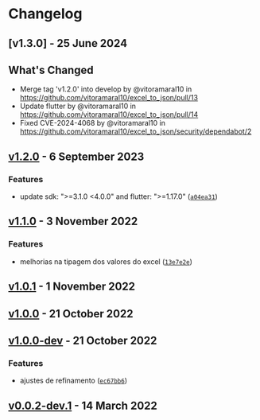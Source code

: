 # Changelog

## [v1.3.0] - 25 June 2024

## What's Changed
* Merge tag 'v1.2.0' into develop by @vitoramaral10 in https://github.com/vitoramaral10/excel_to_json/pull/13
* Update flutter by @vitoramaral10 in https://github.com/vitoramaral10/excel_to_json/pull/14
* Fixed CVE-2024-4068 by @vitoramaral10 in https://github.com/vitoramaral10/excel_to_json/security/dependabot/2

## [v1.2.0](https://github.com/vitoramaral10/excel_to_json/compare/v1.1.0...v1.2.0) - 6 September 2023

### Features

- update sdk: "&gt;=3.1.0 &lt;4.0.0" and flutter: "&gt;=1.17.0" ([`a04ea31`](https://github.com/vitoramaral10/excel_to_json/commit/a04ea31ef1287b1669a296f827a64d26586bd0cc))

## [v1.1.0](https://github.com/vitoramaral10/excel_to_json/compare/v1.0.1...v1.1.0) - 3 November 2022

### Features

- melhorias na tipagem dos valores do excel ([`13e7e2e`](https://github.com/vitoramaral10/excel_to_json/commit/13e7e2ed07b5c0e98f55115c7795b902555cf88c))

## [v1.0.1](https://github.com/vitoramaral10/excel_to_json/compare/v1.0.0...v1.0.1) - 1 November 2022

## [v1.0.0](https://github.com/vitoramaral10/excel_to_json/compare/v1.0.0-dev...v1.0.0) - 21 October 2022

## [v1.0.0-dev](https://github.com/vitoramaral10/excel_to_json/compare/v0.0.2-dev.1...v1.0.0-dev) - 21 October 2022

### Features

- ajustes de refinamento ([`ec67bb6`](https://github.com/vitoramaral10/excel_to_json/commit/ec67bb616e55e178e194eb94d322dc675a65fae0))

## [v0.0.2-dev.1]() - 14 March 2022
